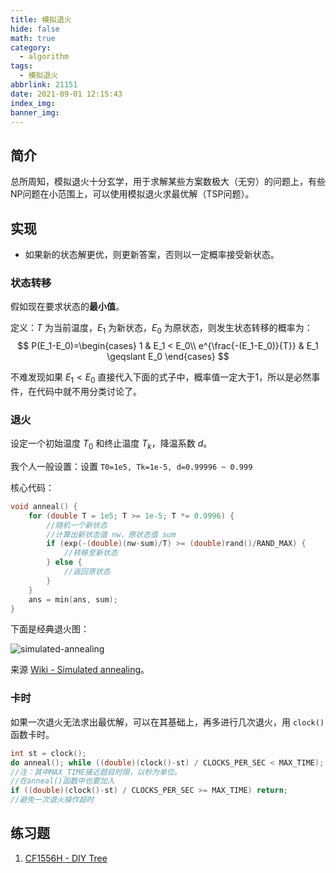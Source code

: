 ```yaml
---
title: 模拟退火
hide: false
math: true
category:
  - algorithm
tags:
  - 模拟退火
abbrlink: 21151
date: 2021-09-01 12:15:43
index_img:
banner_img:
---
```


## 简介

总所周知，模拟退火十分玄学，用于求解某些方案数极大（无穷）的问题上，有些NP问题在小范围上，可以使用模拟退火求最优解（TSP问题）。

## 实现

- 如果新的状态解更优，则更新答案，否则以一定概率接受新状态。

### 状态转移

假如现在要求状态的**最小值**。

定义：$T$ 为当前温度，$E_1$ 为新状态，$E_0$ 为原状态，则发生状态转移的概率为：
$$
P(E_1-E_0)=\begin{cases}
1 & E_1 < E_0\\
e^{\frac{-(E_1-E_0)}{T}} & E_1 \geqslant E_0
\end{cases}
$$

不难发现如果 $E_1 < E_0$ 直接代入下面的式子中，概率值一定大于1，所以是必然事件，在代码中就不用分类讨论了。

### 退火

设定一个初始温度 $T_0$ 和终止温度 $T_k$，降温系数 $d$。

我个人一般设置：设置 `T0=1e5, Tk=1e-5, d=0.99996 ~ 0.999`

核心代码：

```c++
void anneal() {
	for (double T = 1e5; T >= 1e-5; T *= 0.9996) {
		//随机一个新状态
		//计算出新状态值 nw，原状态值 sum
		if (exp(-(double)(nw-sum)/T) >= (double)rand()/RAND_MAX) {
			//转移至新状态
		} else {
			//返回原状态
		}
	}
	ans = min(ans, sum);
}
```

下面是经典退火图：

![simulated-annealing](https://oi-wiki.org/misc/images/simulated-annealing.gif)

来源 [Wiki - Simulated annealing](https://en.wikipedia.org/wiki/Simulated_annealing)。

### 卡时

如果一次退火无法求出最优解，可以在其基础上，再多进行几次退火，用 `clock()` 函数卡时。

```c++
int st = clock();
do anneal(); while ((double)(clock()-st) / CLOCKS_PER_SEC < MAX_TIME);
//注：其中MAX_TIME接近题目时限，以秒为单位。
//在anneal()函数中也要加入
if ((double)(clock()-st) / CLOCKS_PER_SEC >= MAX_TIME) return;
//避免一次退火操作超时
```

## 练习题

1. [CF1556H - DIY Tree](/posts/23754/#h-diy-tree)
